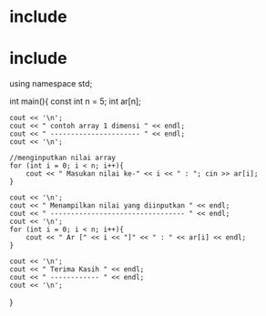 # include <iostream>
# include <iomanip>
using namespace std;

int main(){
    const int n = 5;
    int ar[n];

    cout << '\n';
    cout << " contoh array 1 dimensi " << endl;
    cout << " ---------------------- " << endl;
    cout << '\n';

    //menginputkan nilai array
    for (int i = 0; i < n; i++){
        cout << " Masukan nilai ke-" << i << " : "; cin >> ar[i];
    }

    cout << '\n';
    cout << " Menampilkan nilai yang diinputkan " << endl;
    cout << " --------------------------------- " << endl;
    cout << '\n';
    for (int i = 0; i < n; i++){
        cout << " Ar [" << i << "]" << " : " << ar[i] << endl;
    }

    cout << '\n';
    cout << " Terima Kasih " << endl;
    cout << " ------------ " << endl;
    cout << '\n'; 
}
